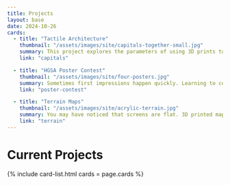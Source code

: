 ```yaml
---
title: Projects
layout: base
date: 2024-10-26
cards:
  - title: "Tactile Architecture"
    thumbnail: "/assets/images/site/capitals-together-small.jpg"
    summary: This project explores the parameters of using 3D prints to deepen understanding of the transition from Romanseque to Gothic architectural styles.
    link: "capitals"

  - title: "HGSA Poster Contest"
    thumbnail: "/assets/images/site/four-posters.jpg"
    summary: Sometimes first impressions happen quickly. Learning to conceptualize, design, refine, and explain a large format poster encourages a number of crucial communication skills.
    link: "poster-contest"

  - title: "Terrain Maps"
    thumbnail: "/assets/images/site/acrylic-terrain.jpg"
    summary: You may have noticed that screens are flat. 3D printed maps that illustrate topography, political expansion, and cultural influence help contextualize space and geography.
    link: "terrain"
---
```


# Current Projects

{% include card-list.html
cards = page.cards
 %}
